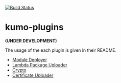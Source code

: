 [![Build Status](https://travis-ci.org/MYOB-Technology/kumo-plugins.svg?branch=master)](https://travis-ci.org/MYOB-Technology/kumo-plugins)

# kumo-plugins

**(UNDER DEVELOPMENT)**

The usage of the each plugin is given in their README.

* [Module Deployer](./plugins/deployer/README.md)
* [Lambda Package Uploader](./plugins/lambda-package-uploader/README.md)
* [Crypto](./plugins/crypto/README.md)
* [Certificate Uploader](./plugins/cert-uploader/README.md)
